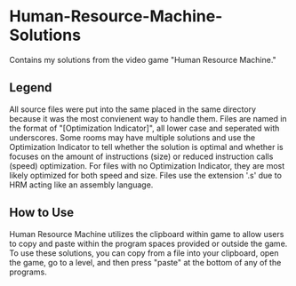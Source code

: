 # Human-Resource-Machine-Solutions
Contains my solutions from the video game "Human Resource Machine."

## Legend
All source files were put into the same placed in the same directory because it was the most convienent way to handle them. Files are named in the format of "<Room Number><Room Name>[Optimization Indicator]", all lower case and seperated with underscores. Some rooms may have multiple solutions and use the Optimization Indicator to tell whether the solution is optimal and whether is focuses on the amount of instructions (size) or reduced instruction calls (speed) optimization. For files with no Optimization Indicator, they are most likely optimized for both speed and size.
Files use the extension '.s' due to HRM acting like an assembly language.

## How to Use
Human Resource Machine utilizes the clipboard within game to allow users to copy and paste within the program spaces provided or outside the game.
To use these solutions, you can copy from a file into your clipboard, open the game, go to a level, and then press "paste" at the bottom of any of the programs.